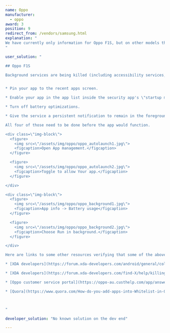 ```yaml
---
name: Oppo
manufacturer:
  - oppo
award: 3
position: 9
redirect_from: /vendors/samsung.html
explanation: "
We have currently only information for Oppo F1S, but on other models the situation may well be similar.
"

user_solution: "

## Oppo F1S

Background services are being killed (including accessibility services, which then need re-enabling) every time you turn the screen off. So far, a workaround for this is:


* Pin your app to the recent apps screen.

* Enable your app in the app list inside the security app's \"startup manager\" and \"floating app list\" (com.coloros.safecenter / com.coloros.safecenter.permission.Permission).

* Turn off battery optimizations.

* Give the service a persistent notification to remain in the foreground.

All four of those need to be done before the app would function.

<div class=\"img-block\">
  <figure>
    <img src=\"/assets/img/oppo/oppo_autolaunch1.jpg\">
    <figcaption>Open App management.</figcaption>
  </figure>

  <figure>
    <img src=\"/assets/img/oppo/oppo_autolaunch2.jpg\">
    <figcaption>Toggle to allow Your app.</figcaption>
  </figure>

</div>

<div class=\"img-block\">
  <figure>
    <img src=\"/assets/img/oppo/oppo_background1.jpg\">
    <figcaption>App info -> Battery usage</figcaption>
  </figure>

  <figure>
    <img src=\"/assets/img/oppo/oppo_background2.jpg\">
    <figcaption>Choose Run in background.</figcaption>
  </figure>

</div>

Here are links to some other resources verifying that some of the above steps work on other Oppo devices:

* [XDA developers](https://forum.xda-developers.com/android/general/coloros-5-0-how-to-allow-apps-running-t3847738)

* [XDA developers](https://forum.xda-developers.com/find-X/help/killing-apps-screen-off-arghh-t3818105)

* [Oppo customer service portal](https://oppo-au.custhelp.com/app/answers/detail/a_id/1313/~/how-to-lock-applications-in-the-background%3F)

* [Quora](https://www.quora.com/How-do-you-add-apps-into-Whitelist-in-OPPO-F1s-phone)



"

developer_solution: "No known solution on the dev end"

---
```

